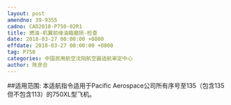 ```yaml
---
layout: post
amendno: 39-9355
cadno: CAD2018-P750-02R1
title: 燃油-机翼前缘油箱磨损-检查
date: 2018-03-27 00:00:00 +0800
effdate: 2018-03-27 00:00:00 +0800
tag: P750
categories: 中国民用航空沈阳航空器适航审定中心
author: 陈彦合
---
```


##适用范围:
本适航指令适用于Pacific Aerospace公司所有序号至135（包含135但不包含113）的750XL型飞机。

